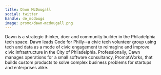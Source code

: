 ```yaml
---
title: Dawn McDougall
social: twitter
handle: de_mcdougs
image: promo/dawn-mcdougall.png
---
```


Dawn is a strategic thinker, doer and community builder in the Philadelphia tech space. Dawn leads Code for Philly--a civic tech volunteer group using tech and data as a mode of civic engagement to reimagine and improve civic infrastructure in the City of Philadelphia. Professionally, Dawn manages operations for a small software consultancy, PromptWorks, that builds custom products to solve complex business problems for startups and enterprises alike.
